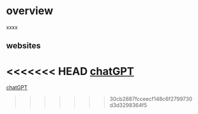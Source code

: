 # overview
xxxx

## websites
<<<<<<< HEAD
[chatGPT](https://chat.openai.com/)
=======
[chatGPT]("https://chat.openai.com/")
>>>>>>> 30cb2887fcceecf148c6f2799730d3d3298364f5
<br/>
